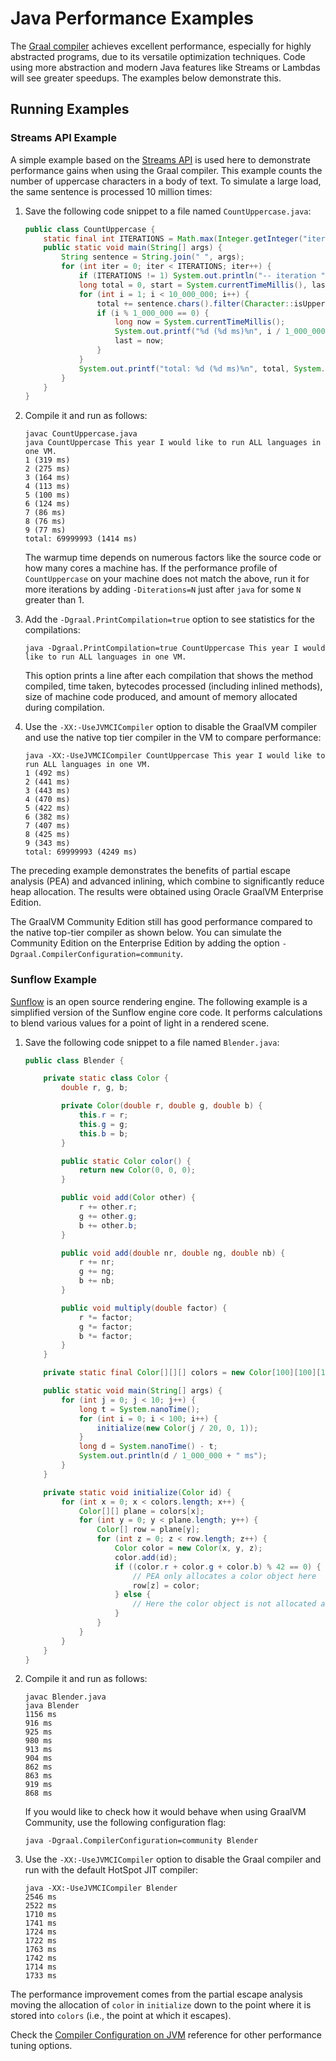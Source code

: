 # Java Performance Examples

The [Graal compiler](../reference-manual/java/compiler.md) achieves excellent performance, especially for highly abstracted programs, due to its versatile optimization techniques.
Code using more abstraction and modern Java features like Streams or Lambdas will see greater speedups.
The examples below demonstrate this.

## Running Examples

### Streams API Example

A simple example based on the [Streams API](https://docs.oracle.com/javase/8/docs/api/java/util/stream/package-summary.html) is used here to demonstrate performance gains when using the Graal compiler.
This example counts the number of uppercase characters in a body of text.
To simulate a large load, the same sentence is processed 10 million times:

1. Save the following code snippet to a file named `CountUppercase.java`:

    ```java
    public class CountUppercase {
        static final int ITERATIONS = Math.max(Integer.getInteger("iterations", 1), 1);
        public static void main(String[] args) {
            String sentence = String.join(" ", args);
            for (int iter = 0; iter < ITERATIONS; iter++) {
                if (ITERATIONS != 1) System.out.println("-- iteration " + (iter + 1) + " --");
                long total = 0, start = System.currentTimeMillis(), last = start;
                for (int i = 1; i < 10_000_000; i++) {
                    total += sentence.chars().filter(Character::isUpperCase).count();
                    if (i % 1_000_000 == 0) {
                        long now = System.currentTimeMillis();
                        System.out.printf("%d (%d ms)%n", i / 1_000_000, now - last);
                        last = now;
                    }
                }
                System.out.printf("total: %d (%d ms)%n", total, System.currentTimeMillis() - start);
            }
        }
    }
    ```

2. Compile it and run as follows:
    ```shell
    javac CountUppercase.java
    java CountUppercase This year I would like to run ALL languages in one VM.
    1 (319 ms)
    2 (275 ms)
    3 (164 ms)
    4 (113 ms)
    5 (100 ms)
    6 (124 ms)
    7 (86 ms)
    8 (76 ms)
    9 (77 ms)
    total: 69999993 (1414 ms)
    ```

    The warmup time depends on numerous factors like the source code or how many cores a machine has.
    If the performance profile of `CountUppercase` on your machine does not match the above, run it for more iterations by adding `-Diterations=N` just after `java` for some `N` greater than 1.

3. Add the `-Dgraal.PrintCompilation=true` option to see statistics for the compilations:
    ```shell
    java -Dgraal.PrintCompilation=true CountUppercase This year I would like to run ALL languages in one VM.
    ```

    This option prints a line after each compilation that shows the method compiled, time taken, bytecodes processed (including inlined methods), size of machine code produced, and amount of memory allocated during compilation.

4. Use the `-XX:-UseJVMCICompiler` option to disable the GraalVM compiler and use the native top tier compiler in the VM to compare performance:
    ```shell
    java -XX:-UseJVMCICompiler CountUppercase This year I would like to run ALL languages in one VM.
    1 (492 ms)
    2 (441 ms)
    3 (443 ms)
    4 (470 ms)
    5 (422 ms)
    6 (382 ms)
    7 (407 ms)
    8 (425 ms)
    9 (343 ms)
    total: 69999993 (4249 ms)
    ```

The preceding example demonstrates the benefits of partial escape analysis (PEA) and advanced inlining, which combine to significantly reduce heap allocation.
The results were obtained using Oracle GraalVM Enterprise Edition.

The GraalVM Community Edition still has good performance compared to the native top-tier compiler as shown below.
You can simulate the Community Edition on the Enterprise Edition by adding the option `-Dgraal.CompilerConfiguration=community`.

### Sunflow Example

[Sunflow](http://sunflow.sourceforge.net) is an open source rendering engine.
The following example is a simplified version of the Sunflow engine core code.
It performs calculations to blend various values for a point of light in a rendered scene.

1. Save the following code snippet to a file named `Blender.java`:
    ```java
    public class Blender {

        private static class Color {
            double r, g, b;

            private Color(double r, double g, double b) {
                this.r = r;
                this.g = g;
                this.b = b;
            }

            public static Color color() {
                return new Color(0, 0, 0);
            }

            public void add(Color other) {
                r += other.r;
                g += other.g;
                b += other.b;
            }

            public void add(double nr, double ng, double nb) {
                r += nr;
                g += ng;
                b += nb;
            }

            public void multiply(double factor) {
                r *= factor;
                g *= factor;
                b *= factor;
            }
        }

        private static final Color[][][] colors = new Color[100][100][100];

        public static void main(String[] args) {
            for (int j = 0; j < 10; j++) {
                long t = System.nanoTime();
                for (int i = 0; i < 100; i++) {
                    initialize(new Color(j / 20, 0, 1));
                }
                long d = System.nanoTime() - t;
                System.out.println(d / 1_000_000 + " ms");
            }
        }

        private static void initialize(Color id) {
            for (int x = 0; x < colors.length; x++) {
                Color[][] plane = colors[x];
                for (int y = 0; y < plane.length; y++) {
                    Color[] row = plane[y];
                    for (int z = 0; z < row.length; z++) {
                        Color color = new Color(x, y, z);
                        color.add(id);
                        if ((color.r + color.g + color.b) % 42 == 0) {
                            // PEA only allocates a color object here
                            row[z] = color;
                        } else {
                            // Here the color object is not allocated at all
                        }
                    }
                }
            }
        }
    }
    ```

2. Compile it and run as follows:
    ```shell
    javac Blender.java
    java Blender
    1156 ms
    916 ms
    925 ms
    980 ms
    913 ms
    904 ms
    862 ms
    863 ms
    919 ms
    868 ms
    ```

    If you would like to check how it would behave when using GraalVM Community, use the following configuration flag:
    ```shell
    java -Dgraal.CompilerConfiguration=community Blender
    ```

3. Use the `-XX:-UseJVMCICompiler` option to disable the Graal compiler and run with the default HotSpot JIT compiler:
    ```shell
    java -XX:-UseJVMCICompiler Blender
    2546 ms
    2522 ms
    1710 ms
    1741 ms
    1724 ms
    1722 ms
    1763 ms
    1742 ms
    1714 ms
    1733 ms
    ```

The performance improvement comes from the partial escape analysis moving the allocation of `color` in `initialize` down to the point where it is stored into `colors` (i.e., the point at which it escapes).

Check the [Compiler Configuration on JVM](../reference-manual/java/Options.md) reference for other performance tuning options.
